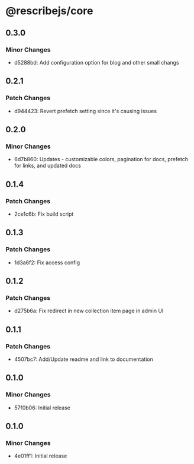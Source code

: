 # @rescribejs/core

## 0.3.0

### Minor Changes

-   d5288bd: Add configuration option for blog and other small changs

## 0.2.1

### Patch Changes

-   d944423: Revert prefetch setting since it's causing issues

## 0.2.0

### Minor Changes

-   6d7b860: Updates - customizable colors, pagination for docs, prefetch for links, and updated docs

## 0.1.4

### Patch Changes

-   2ce1c6b: Fix build script

## 0.1.3

### Patch Changes

-   1d3a6f2: Fix access config

## 0.1.2

### Patch Changes

-   d275b6a: Fix redirect in new collection item page in admin UI

## 0.1.1

### Patch Changes

-   4507bc7: Add/Update readme and link to documentation

## 0.1.0

### Minor Changes

-   57f0b06: Initial release

## 0.1.0

### Minor Changes

-   4e01ff1: Initial release
